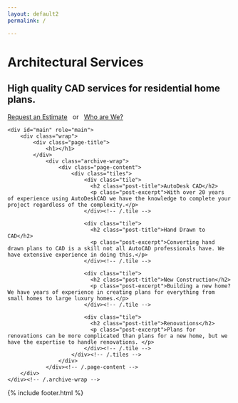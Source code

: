 ```yaml
---
layout: default2
permalink: /

---
```


<div class="page-lead" style="background-image:url({{ site.url }}/images/autoCAD-1600x800.jpg)">
      <div class="wrap page-lead-content">
        <h1>Architectural Services</h1>
        <h2>High quality CAD services for residential home plans.</h2>
        <a href="{{ site.url }}/contact" class="btn-inverse">Request an Estimate</a> &nbsp; or &nbsp; <a href="{{ site.url }}/about" class="btn-inverse">Who are We?</a>
      </div><!-- /.page-lead-content -->
</div><!-- /.page-lead -->

<div id="page-wrapper">
      <!--[if lt IE 9]><div class="upgrade notice-warning"><strong>Your browser is quite old!</strong> Why not <a href="http://whatbrowser.org/">upgrade to a newer one</a> to better enjoy this site?</div><![endif]-->


    <div id="main" role="main">
        <div class="wrap">
	        <div class="page-title">
	            <h1></h1>
	        </div>
		        <div class="archive-wrap">
			        <div class="page-content">
			            <div class="tiles">
							<div class="tile">
							  <h2 class="post-title">AutoDesk CAD</h2>
							  <p class="post-excerpt">With over 20 years of experience using AutoDeskCAD we have the knowledge to complete your project regardless of the complexity.</p>
							</div><!-- /.tile -->

							<div class="tile">
							  <h2 class="post-title">Hand Drawn to CAD</h2>
							  <p class="post-excerpt">Converting hand drawn plans to CAD is a skill not all AutoCAD professionals have. We have extensive experience in doing this.</p>
							</div><!-- /.tile -->

							<div class="tile">
							  <h2 class="post-title">New Construction</h2>
							  <p class="post-excerpt">Building a new home? We have years of experience in creating plans for everything from small homes to large luxury homes.</p>
							</div><!-- /.tile -->

							<div class="tile">
							  <h2 class="post-title">Renovations</h2>
							  <p class="post-excerpt">Plans for renovations can be more complicated than plans for a new home, but we have the expertise to handle renovations. </p>
							</div><!-- /.tile -->
						</div><!-- /.tiles -->
					</div>
				</div><!-- /.page-content -->
		</div>
	</div><!-- /.archive-wrap -->
{% include footer.html %}
</div><!-- /.wrap -->
